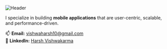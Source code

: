 ![Header](./github-header-image.png)

I specialize in building **mobile applications** that are user-centric, scalable, and performance-driven.

📫 **Email:** [vishwaharsh10@gmail.com](mailto:vishwaharsh10@gmail.com)  
🔗 **LinkedIn:** [Harsh Vishwakarma](https://www.linkedin.com/in/harsh-vishwakarma-b32a51286/)
